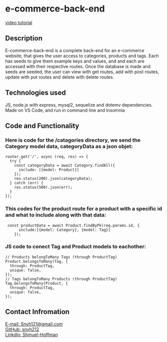 # e-commerce-back-end

[video tutorial](https://drive.google.com/file/d/1srtyxrXUY2_NQ664GPFpikXhSyvUOewN/view)

## Description
E-commerce-back-end is a complete back-end for an e-commerce website, that gives the user access to categories, products and tags. Each has seeds to give them example keys and values, and and each are accessed with their respective routes. Once the database is made and seeds are seeded, the user can view with get routes, add with post routes, update with put routes and delete with delete routes.

## Technologies used
JS, node.js with express, mysql2, sequelize and dotemv dependencies.
Made on VS Code, and run in command line and Insomnia

## Code and Functionality

### Here is code for the /catagories directory, we send the Category model data, categoryData as a json objet:
```
router.get('/', async (req, res) => {
  try {
    const categoryData = await Category.findAll({
      include: [{model: Product}]
    });
    res.status(200).json(categoryData);
  } catch (err) {
    res.status(500).json(err);
  }
});
```
### This codes for the product route for a product with a specific id and what to include along with that data:
```
 const productData = await Product.findByPk(req.params.id, {
      include:[{model: Category}, {model: Tag}]
    });
```
### JS code to conect Tag and Product models to eachother:
```
// Products belongToMany Tags (through ProductTag)
Product.belongsToMany(Tag, {
  through: ProductTag,
  unique: false,
});
// Tags belongToMany Products (through ProductTag)
Tag.belongsToMany(Product, {
  through: ProductTag,
  unique: false,
});
```

## Contact Infromation

[E-mail: Snyh121@gmail.com](mailto:snyh121@gmail.com)  
[GitHub: snyh212](https://github.com/snyh212)  
[LinkdIn: Shmuel-Hoffman](https://www.linkedin.com/in/shmuel-hoffman-254b0223b?lipi=urn%3Ali%3Apage%3Ad_flagship3_profile_view_base_contact_details%3BS2rg0PtBTLeG2szT2ZbGmg%3D%3D)